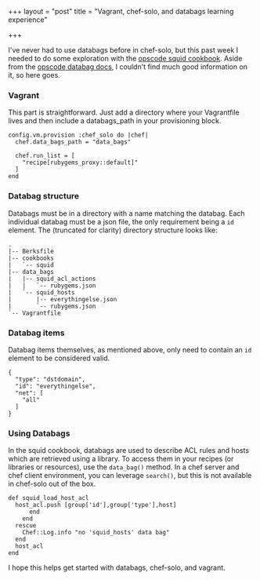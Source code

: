 +++
layout = "post"
title = "Vagrant, chef-solo, and databags learning experience"

+++

I've never had to use databags before in chef-solo, but this past week I needed to do some exploration with the [opscode squid cookbook](https://github.com/opscode-cookbooks/squid). Aside from the [opscode databag docs](http://docs.opscode.com/essentials_data_bags.html), I couldn't find much good information on it, so here goes. 
### Vagrant
This part is straightforward. Just add a directory where your Vagrantfile lives and then include a databags_path in your provisioning block. 

	config.vm.provision :chef_solo do |chef|
	  chef.data_bags_path = "data_bags"

	  chef.run_list = [
	    "recipe[rubygems_proxy::default]"
	  ]
	end
### Databag structure
Databags must be in a directory with a name matching the databag. Each individual databag must be a json file, the only requirement being a `id` element. The (truncated for clarity) directory structure looks like:

	.
	|-- Berksfile
	|-- cookbooks
	|   `-- squid
	|-- data_bags
	|   |-- squid_acl_actions
	|   |   `-- rubygems.json
	|   `-- squid_hosts
	|       |-- everythingelse.json
	|       `-- rubygems.json
	`-- Vagrantfile
### Databag items
Databag items themselves, as mentioned above, only need to contain an `id` element to be considered valid. 

	{                                                                                  
	  "type": "dstdomain", 
	  "id": "everythingelse",
	  "net": [
	    "all"
	  ]
	} 

### Using Databags
In the squid cookbook, databags are used to describe ACL rules and hosts which are retrieved using a library. To access  them in your recipes (or libraries or resources), use the `data_bag()` method. In a chef server and chef client environment, you can leverage `search()`, but this is not available in chef-solo out of the box.

	def squid_load_host_acl
	  host_acl.push [group['id'],group['type'],host]
	      end
	    end
	  rescue
	    Chef::Log.info "no 'squid_hosts' data bag"
	  end
	  host_acl
	end

I hope this helps get started with databags, chef-solo, and vagrant. 